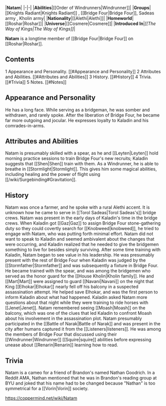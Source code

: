 |**Natam**|
|-|-|
|**Abilities**|[[Order of Windrunners\|Windrunner]]|
|**Groups**|[[Knights Radiant\|Knights Radiant]] , [[Bridge Four\|Bridge Four]], Sadeas army , Kholin army|
|**Nationality**|[[Alethi\|Alethi]]|
|**Homeworld**|[[Roshar\|Roshar]]|
|**Universe**|[[Cosmere\|Cosmere]]|
|**Introduced In**|*[[The Way of Kings\|The Way of Kings]]*|

**Natam** is a longtime member of [[Bridge Four\|Bridge Four]] on [[Roshar\|Roshar]].

## Contents

1 Appearance and Personality. [[#Appearance and Personality]] 
2 Attributes and Abilities. [[#Attributes and Abilities]] 
3 History. [[#History]] 
4 Trivia. [[#Trivia]] 
5 Notes. [[#Notes]] 


## Appearance and Personality
He has a long face. While serving as a bridgeman, he was somber and withdrawn, and rarely spoke. After the liberation of Bridge Four, he became far more outgoing and jocular. He expresses loyalty to Kaladin and his comrades-in-arms.

## Attributes and Abilities
Natam is presumably skilled with a spear, as he and [[Leyten\|Leyten]] hold morning practice sessions to train Bridge Four's new recruits; Kaladin suggests that [[Shen\|Shen]] train with them.
As a Windrunner, he is able to breathe in [[Stormlight\|Stormlight]]. This gives him some magical abilities, including healing and the power of flight using [[/wiki/Surgebinding#Gravitation]].

## History
Natam was once a farmer, and he spoke with a rural Alethi accent. It is unknown how he came to serve in [[Torol Sadeas\|Torol Sadeas's]] bridge crews.
Natam was present in the early days of Kaladin's time in the bridge crews. When Kaladin got [[Gaz\|Gaz]] to assign Bridge Four stone-gathering duty so they could covertly search for [[Knobweed\|knobweed]], he tried to engage with Natam, who was putting forth minimal effort. Natam did not want to speak to Kaladin and seemed ambivalent about the changes that were occurring, and Kaladin realized that he needed to give the bridgemen something to live for besides simply surviving. After some time training with Kaladin, Natam began to see value in his leadership. He was presumably present with the rest of Bridge Four when Kaladin was judged by the [[Stormfather\|Stormfather]] and was subsequently a fixture in Bridge Four.
He became trained with the spear, and was among the bridgemen who served as the honor guard for the [[House Kholin\|Kholin family]]. He and [[Mart\|Mart]] were assigned to guard [[Navani\|Navani]] on the night that King [[Elhokar\|Elhokar]] nearly fell off his balcony in a suspected assassination attempt. He helped save Elhokar, and was the first person to inform Kaladin about what had happened. Kaladin asked Natam more questions about that night while they were training to ride horses with [[Jenet\|Jenet]]. Natam remembered seeing [[Moash\|Moash]] on the balcony, which was one of the clues that led Kaladin to confront Moash about his involvement in the assassination plot.
Natam presumably participated in the [[Battle of Narak\|Battle of Narak]] and was present in the city after humans captured it from the [[Listeners\|listeners]]. He was among the members of Bridge Four that discussed using their [[Windrunner\|Windrunner]] [[Squire\|squire]] abilities before expressing unease about [[Renarin\|Renarin]] learning how to read.

## Trivia
Natam is a cameo for a friend of Brandon's named Nathan Goodrich. In a Reddit AMA, Nathan mentioned that he was in Brandon's reading group at BYU and joked that his name had to be changed because "Nathan" is too symmetrical for a [[Vorin\|Vorin]] society.


https://coppermind.net/wiki/Natam